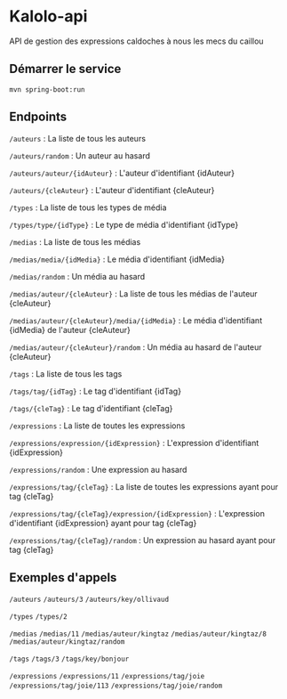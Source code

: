# Kalolo-api
API de gestion des expressions caldoches à nous les mecs du caillou

## Démarrer le service

`mvn spring-boot:run`

## Endpoints

`/auteurs` : La liste de tous les auteurs

`/auteurs/random` : Un auteur au hasard

`/auteurs/auteur/{idAuteur}` : L'auteur d'identifiant {idAuteur}

`/auteurs/{cleAuteur}` : L'auteur d'identifiant {cleAuteur}


`/types` : La liste de tous les types de média

`/types/type/{idType}` : Le type de média d'identifiant {idType}


`/medias` : La liste de tous les médias

`/medias/media/{idMedia}` : Le média d'identifiant {idMedia}

`/medias/random` : Un média au hasard

`/medias/auteur/{cleAuteur}` : La liste de tous les médias de l'auteur {cleAuteur}

`/medias/auteur/{cleAuteur}/media/{idMedia}` : Le média d'identifiant {idMedia} de l'auteur {cleAuteur}

`/medias/auteur/{cleAuteur}/random` : Un média au hasard de l'auteur {cleAuteur}


`/tags` : La liste de tous les tags

`/tags/tag/{idTag}` : Le tag d'identifiant {idTag}

`/tags/{cleTag}` : Le tag d'identifiant {cleTag}


`/expressions` : La liste de toutes les expressions

`/expressions/expression/{idExpression}` : L'expression d'identifiant {idExpression}

`/expressions/random` : Une expression au hasard

`/expressions/tag/{cleTag}` : La liste de toutes les expressions ayant pour tag {cleTag}

`/expressions/tag/{cleTag}/expression/{idExpression}` : L'expression d'identifiant {idExpression} ayant pour tag {cleTag}

`/expressions/tag/{cleTag}/random` : Un expression au hasard ayant pour tag {cleTag}


## Exemples d'appels

`/auteurs`
`/auteurs/3`
`/auteurs/key/ollivaud`

`/types` 
`/types/2`

`/medias`
`/medias/11`
`/medias/auteur/kingtaz`
`/medias/auteur/kingtaz/8`
`/medias/auteur/kingtaz/random`

`/tags`
`/tags/3`
`/tags/key/bonjour`

`/expressions`
`/expressions/11`
`/expressions/tag/joie`
`/expressions/tag/joie/113`
`/expressions/tag/joie/random`